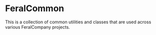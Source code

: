 # FeralCommon

This is a collection of common utilities and classes that are used across various FeralCompany projects.